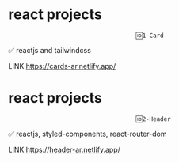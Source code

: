 #                                   react projects



                                        🆔1-Card



✅     reactjs and tailwindcss

LINK          https://cards-ar.netlify.app/




#                                   react projects



                                        🆔2-Header

                                        

✅     reactjs, styled-components, react-router-dom


LINK           https://header-ar.netlify.app/